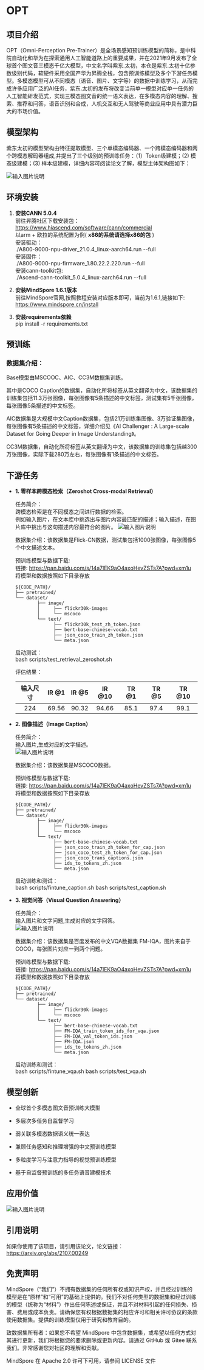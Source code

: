 # OPT

## 项目介绍

OPT（Omni-Perception Pre-Trainer）是全场景感知预训练模型的简称，是中科院自动化和华为在探索通用人工智能道路上的重要成果，并在2021年9月发布了全球首个图文音三模态千亿大模型，中文名字叫紫东.太初，本仓是紫东.太初十亿参数级别代码，软硬件采用全国产华为昇腾全栈，包含预训练模型及多个下游任务模型。多模态模型可从不同模态（语音、图片、文字等）的数据中训练学习，从而完成许多应用广泛的AI任务，紫东.太初的发布将改变当前单一模型对应单一任务的人工智能研发范式，实现三模态图文音的统一语义表达，在多模态内容的理解、搜索、推荐和问答，语音识别和合成，人机交互和无人驾驶等商业应用中具有潜力巨大的市场价值。

## 模型架构

紫东太初的模型架构由特征提取模型、三个单模态编码器、一个跨模态编码器和两个跨模态解码器组成,并提出了三个级别的预训练任务：（1）Token级建模；(2) 模态级建模；(3) 样本级建模，详细内容可阅读论文了解，模型主体架构图如下：

![输入图片说明](image/framework.png)

## 环境安装

1. **安装CANN 5.0.4**  \
    前往昇腾社区下载安装包：\
    <https://www.hiascend.com/software/cann/commercial> \
    以arm + 欧拉的系统配置为例( **x86的系统请选择x86的包** ) \
    安装驱动： \
    ./A800-9000-npu-driver_21.0.4_linux-aarch64.run --full \
    安装固件： \
    ./A800-9000-npu-firmware_1.80.22.2.220.run --full \
    安装cann-toolkit包: \
    ./Ascend-cann-toolkit_5.0.4_linux-aarch64.run --full

2. **安装MindSpore 1.6.1版本** \
    前往MindSpore官网,按照教程安装对应版本即可，当前为1.6.1,链接如下: \
    <https://www.mindspore.cn/install>

3. **安装requirements依赖** \
    pip install -r requirements.txt

## 预训练

### 数据集介绍：

Base模型由MSCOOC、AIC、CC3M数据集训练。

其中是COCO Caption的数据集，自动化所将标签从英文翻译为中文，该数据集的训练集包括11.3万张图像，每张图像有5条描述的中文标签，测试集有5千张图像，每张图像5条描述的中文标签。

AIC数据集是大规模中文Caption数据集，包括21万训练集图像、3万验证集图像，每张图像有5条描述的中文标签，详细介绍见《AI Challenger : A Large-scale Dataset for Going Deeper in Image Understanding》。

CC3M数据集，自动化所将标签从英文翻译为中文，该数据集的训练集包括越300万张图像，实际下载280万左右，每张图像有1条描述的中文标签。



## 下游任务

- **1.  零样本跨模态检索（Zeroshot Cross-modal Retrieval）**
   
   任务简介：\
   跨模态检索是在不同模态之间进行数据的检索。\
   例如输入图片，在文本库中挑选出与图片内容最匹配的描述；输入描述，在图片库中挑出与这句描述内容最符合的图片。
   ![输入图片说明](image/image_retrieval.png)

   数据集介绍：该数据集是Flick-CN数据，测试集包括1000张图像，每张图像5个中文描述文本。

   预训练模型与数据下载: \
   链接: https://pan.baidu.com/s/14a7lEK9aO4axoHevZSTs7A?pwd=xm1u \
   将模型和数据按照如下目录存放
    
    ```
    ${CODE_PATH}/
    ├── pretrained/
    └── dataset/
            ├── image/
            │     ├── flickr30k-images
            │     └── mscoco
            └── text/
                  ├── flickr30k_test_zh_token.json
                  ├── bert-base-chinese-vocab.txt
                  ├── json_coco_train_zh_token.json
                  └── meta.json
    ```

   启动测试：\
   bash scripts/test_retrieval_zeroshot.sh

   评估结果：

    | 输入尺寸  | IR @1  |  IR @5   |  IR @10   |  TR @1   |  TR @5   |  TR @10   |
    |:-----:|:-----:|:---:|:---:|:---:|:---:|:---:|
    |  224  | 69.56 |  90.32   |  94.66   |  85.1   |  97.4   |  99.1   |

- **2.  图像描述（Image Caption）**
   
   任务简介：\
   输入图片,生成对应的文字描述。\
   ![输入图片说明](image/image_caption.png)

   数据集介绍：该数据集是MSCOCO数据。

   预训练模型与数据下载: \
   链接: https://pan.baidu.com/s/14a7lEK9aO4axoHevZSTs7A?pwd=xm1u \
   将模型和数据按照如下目录存放
    
    ```
    ${CODE_PATH}/
    ├── pretrained/
    └── dataset/
            ├── image/
            │     ├── flickr30k-images
            │     └── mscoco
            └── text/
                  ├── bert-base-chinese-vocab.txt
                  ├── json_coco_train_zh_token_for_cap.json
                  ├── json_coco_test_zh_token_for_cap.json
                  ├── json_coco_trans_captions.json
                  ├── ids_to_tokens_zh.json
                  └── meta.json
    ```

   启动训练和测试：\
   bash scripts/fintune_caption.sh
   bash scripts/test_caption.sh

- **3.  视觉问答（Visual Question Answering）**
   
   任务简介：\
   输入图片和文字问题,生成对应的文字回答。\
   ![输入图片说明](image/image_vqa.png)

   数据集介绍：该数据集是百度发布的中文VQA数据集 FM-IQA，图片来自于COCO，每张图片对应一到两个问题。

   预训练模型与数据下载: \
   链接: https://pan.baidu.com/s/14a7lEK9aO4axoHevZSTs7A?pwd=xm1u \
   将模型和数据按照如下目录存放
    
    ```
    ${CODE_PATH}/
    ├── pretrained/
    └── dataset/
            ├── image/
            │     ├── flickr30k-images
            │     └── mscoco
            └── text/
                  ├── bert-base-chinese-vocab.txt
                  ├── FM-IQA_train_token_ids_for_vqa.json
                  ├── FM-IQA_val_token_ids.json
                  ├── FM-IQA.json
                  ├── ids_to_tokens_zh.json
                  └── meta.json
    ```

   启动训练和测试：\
   bash scripts/fintune_vqa.sh
   bash scripts/test_vqa.sh

## 模型创新

- 全球首个多模态图文音预训练大模型

- 多层次多任务自监督学习

- 弱关联多模态数据语义统一表达

- 兼顾任务感知和推理增强的中文预训练模型

- 多粒度学习与注意力指导的视觉预训练模型

- 基于自监督预训练的多任务语音建模技术

## 应用价值

![输入图片说明](image/opt.png)

## 引用说明

如果你使用了该项目，请引用该论文，论文链接：<https://arxiv.org/abs/2107.00249>  

## 免责声明

MindSpore（“我们”）不拥有数据集的任何所有权或知识产权，并且经过训练的模型是在“原样”和“可用”的基础上提供的。我们不对任何类型的数据集和经过训练的模型（统称为“材料”）作出任何陈述或保证，并且不对材料引起的任何损失、损害、费用或成本负责。请确保您有权根据数据集的相应许可和相关许可协议的条款使用数据集。提供的训练模型仅用于研究和教育目的。

致数据集所有者：如果您不希望 MindSpore 中包含数据集，或希望以任何方式对其进行更新，我们将根据您的要求删除或更新内容。请通过 GitHub 或 Gitee 联系我们。非常感谢您对社区的理解和贡献。

MindSpore 在 Apache 2.0 许可下可用，请参阅 LICENSE 文件
